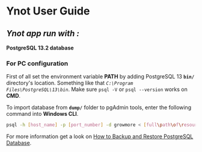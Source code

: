 # Ynot User Guide
## _**Ynot** app run with :_
**PostgreSQL 13.2 database**
### For PC configuration
First of all set the environment variable **PATH** by adding PostgreSQL 13 **`bin/`** directory's location.
Something like that _`C:\Program Files\PostgreSQL\13\bin`_.
Make sure `psql -V` or `psql --version` works on **CMD**.

To import database from **`dump/`** folder to pgAdmin tools, enter the following command into **Windows CLI**.
```sh
psql -h [host_name] -p [port_number] -d growmore < [full\path\of\resources\dump\db_gm.sql]
```

For more information get a look on [How to Backup and Restore PostgreSQL Database].

   [How to Backup and Restore PostgreSQL Database]: <https://sqlbackupandftp.com/blog/how-to-backup-and-restore-postgresql-database>

